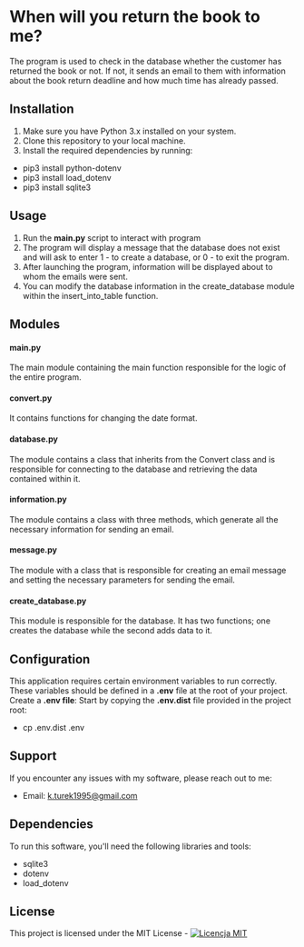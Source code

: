 # When will you return the book to me?

The program is used to check in the database whether the customer has returned the book or not. If not, it sends an email to them with information about the book return deadline and how much time has already passed.

## Installation

1. Make sure you have Python 3.x installed on your system.
2. Clone this repository to your local machine.
3. Install the required dependencies by running:
- pip3 install python-dotenv
- pip3 install load_dotenv
- pip3 install sqlite3

## Usage

1. Run the **main.py** script to interact with program
2. The program will display a message that the database does not exist and will ask to enter 1 - to create a database, or 0 - to exit the program.
3. After launching the program, information will be displayed about to whom the emails were sent.
4. You can modify the database information in the create_database module within the insert_into_table function.

## Modules

#### **main.py**
The main module containing the main function responsible for the logic of the entire program.
#### **convert.py**
It contains functions for changing the date format.
#### **database.py**
The module contains a class that inherits from the Convert class and is responsible for connecting to the database and retrieving the data contained within it.
#### **information.py**
The module contains a class with three methods, which generate all the necessary information for sending an email.
#### **message.py**
The module with a class that is responsible for creating an email message and setting the necessary parameters for sending the email.
#### **create_database.py**
This module is responsible for the database. It has two functions; one creates the database while the second adds data to it.

## Configuration

This application requires certain environment variables to run correctly. These variables should be defined in a **.env** file at the root of your project.
Create a **.env file**: Start by copying the **.env.dist** file provided in the project root:
- cp .env.dist .env

## Support

If you encounter any issues with my software, please reach out to me:
- Email: k.turek1995@gmail.com

## Dependencies
To run this software, you'll need the following libraries and tools:
- sqlite3
- dotenv
- load_dotenv

## License

This project is licensed under the MIT License - 
[![Licencja MIT](https://img.shields.io/badge/Licencja-MIT-yellow.svg)](https://opensource.org/licenses/MIT)
